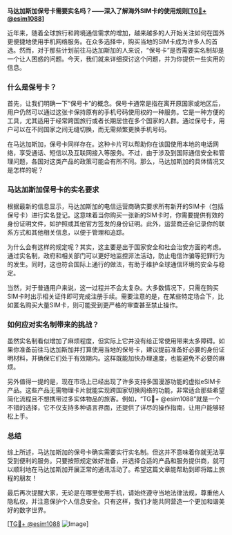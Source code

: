 **马达加斯加保号卡需要实名吗？——深入了解海外SIM卡的使用规则[[TG💪+ @esim1088](https://t.me/s/esim1088)]**

近年来，随着全球旅行和跨境通信需求的增加，越来越多的人开始关注如何在国外更便捷地使用手机网络服务。在众多选择中，购买当地的SIM卡成为许多人的首选。然而，对于那些计划前往马达加斯加的人来说，“保号卡”是否需要实名制却是一个让人困惑的问题。今天，我们就来详细探讨这个问题，并为你提供一些实用的信息。

### 什么是保号卡？

首先，让我们明确一下“保号卡”的概念。保号卡通常是指在离开原国家或地区后，用户仍然可以通过这张卡保持原有的手机号码使用权的一种服务。它是一种方便的工具，尤其适用于经常跨国旅行或者长期居住在多个国家的人群。通过保号卡，用户可以在不同国家之间无缝切换，而无需频繁更换手机号码。

在马达加斯加，保号卡同样存在。这种卡片可以帮助你在该国使用本地的电话网络，享受通话、短信以及互联网接入等服务。不过，由于涉及到国际通信安全和管理问题，各国对这类产品的政策可能会有所不同。那么，马达加斯加的具体情况又是怎样的呢？

### 马达加斯加保号卡的实名要求

根据最新的信息显示，马达加斯加的电信运营商确实要求所有新开的SIM卡（包括保号卡）进行实名登记。这意味着当你购买一张新的SIM卡时，你需要提供有效的身份证明文件，如护照或其他官方签发的身份证明。此外，运营商还会记录你的联系方式和其他相关信息，以便于管理和追踪。

为什么会有这样的规定呢？其实，这主要是出于国家安全和社会治安方面的考虑。通过实名制，政府和相关部门可以更好地监控非法活动，防止电信诈骗等犯罪行为的发生。同时，这也符合国际上通行的做法，有助于维护全球通信环境的安全与稳定。

当然，对于普通用户来说，这一过程并不会太复杂。大多数情况下，只需在购买SIM卡时出示相关证件即可完成注册手续。需要注意的是，在某些特定场合下，比如匿名购买大量SIM卡，则可能受到更严格的审查甚至禁止操作。

### 如何应对实名制带来的挑战？

虽然实名制看似增加了麻烦程度，但实际上它并没有给正常使用带来太多障碍。如果你准备前往马达加斯加并打算使用当地的保号卡，建议提前准备好必要的身份证明材料，并确保它们处于有效期内。这样既能加快办理速度，也能避免不必要的麻烦。

另外值得一提的是，现在市场上已经出现了许多支持多国漫游功能的虚拟eSIM卡产品。这些产品无需物理卡片就能实现跨国家切换网络的功能，非常适合那些希望简化流程且不想携带过多实体物品的旅客。例如，“TG💪+ @esim1088”就是一个不错的选择，它不仅支持多种语言界面，还提供了详尽的操作指南，让用户能够轻松上手。

### 总结

综上所述，马达加斯加的保号卡确实需要实行实名制。但这并不意味着你就无法享受到便利的服务。只要按照规定做好准备，并选择合适的产品和服务提供商，就可以顺利地在马达加斯加开展正常的通讯活动了。希望这篇文章能帮助到即将踏上旅程的朋友！

最后再次提醒大家，无论是在哪里使用手机，请始终遵守当地法律法规，尊重他人隐私权，并注意保护个人信息安全。只有这样，我们才能共同营造一个更加和谐美好的数字世界。

[[TG💪+ @esim1088](https://t.me/s/esim1088) ![Image](https://i.postimg.cc/4NQfJmqS/Snipaste-2025-05-13-00-14-12.png)]